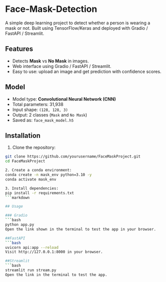 # Face-Mask-Detection
A simple deep learning project to detect whether a person is wearing a mask or not. Built using TensorFlow/Keras and deployed with Gradio / FastAPI / Streamlit.

## Features 
- Detects **Mask** vs **No Mask** in images.
- Web interface using Gradio / FastAPI / Streamlit.
- Easy to use: upload an image and get prediction with confidence scores.

## Model
- Model type: **Convolutional Neural Network (CNN)**  
- Total parameters: 31,938  
- Input shape: `(128, 128, 3)`  
- Output: 2 classes (`Mask` and `No Mask`)  
- Saved as: `face_mask_model.h5`

## Installation
1. Clone the repository:
```bash
git clone https://github.com/yourusername/FaceMaskProject.git
cd FaceMaskProject

2. Create a conda environment:
conda create -n mask_env python=3.10 -y
conda activate mask_env

3. Install dependencies:
pip install -r requirements.txt
```markdown

## Usage

### Gradio
```bash
python app.py
Open the link shown in the terminal to test the app in your browser.

##FastAPI
```bash
uvicorn api:app --reload   
Visit http://127.0.0.1:8000 in your browser.

##Streamlit
```bash
streamlit run stream.py 
Open the link in the terminal to test the app.

